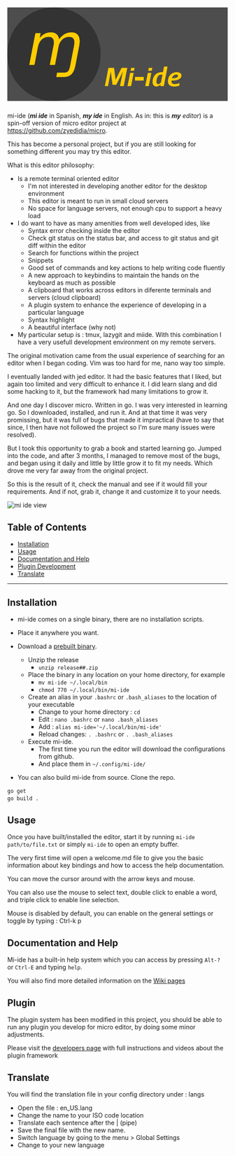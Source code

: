 # ![mi-ide](./assets/logo.png)

mi-ide (_**mi ide**_ in Spanish, _**my ide**_ in English. As in: this is _**my** editor_) is a spin-off version of micro editor project at https://github.com/zyedidia/micro.

This has become a personal project, but if you are still looking for something different you may try this editor.

What is this editor philosophy:

* Is a remote terminal oriented editor
  * I'm not interested in developing another editor for the desktop environment
  * This editor is meant to run in small cloud servers
  * No space for language servers, not enough cpu to support a heavy load
* I do want to have as many amenities from well developed ides, like
  * Syntax error checking inside the editor
  * Check git status on the status bar, and access to git status and git diff within the editor
  * Search for functions within the project
  * Snippets
  * Good set of commands and key actions to help writing code fluently
  * A new approach to keybindins to maintain the hands on the keyboard as much as possible
  * A clipboard that works across editors in diferente terminals and servers (cloud clipboard)
  * A plugin system to enhance the experience of developing in a particular language
  * Syntax highlight
  * A beautiful interface (why not)
* My particular setup is : tmux, lazygit and miide. With this combination I have a very usefull development environment on my remote servers.

The original motivation came from the usual experience of searching for an editor when I began coding. Vim was too hard for me, nano way too simple.

I eventually landed with jed editor. It had the basic features that I liked, but again too limited and very difficult to enhance it. I did learn slang and did some hacking to it, but the framework had many limitations to grow it.

And one day I discover micro. Written in go. I was very interested in learning go. So I downloaded, installed, and run it. And at that time it was very promissing, but it was full of bugs that made it impractical (have to say that since, I then have not followed the project so I'm sure many issues were resolved).

But I took this opportunity to grab a book and started learning go. Jumped into the code, and after 3 months, I managed to remove most of the bugs, and began using it daily and little by little grow it to fit my needs. Which drove me very far away from the original project.

So this is the result of it, check the manual and see if it would fill your requirements. And if not, grab it, change it and customize it to your needs.

![mi ide view](assets/mi-ide.gif)

## Table of Contents

- [Installation](#installation)
- [Usage](#usage)
- [Documentation and Help](#documentation-and-help)
- [Plugin Development](#plugin)
- [Translate](#translate)

- - -

## Installation

* mi-ide comes on a single binary, there are no installation scripts.
* Place it anywhere you want.
* Download a [prebuilt binary](https://github.com/hanspr/mi-ide/releases).
    - Unzip the release
        - `unzip release##.zip`
    - Place the binary in any location on your home directory, for example
        - `mv mi-ide ~/.local/bin`
        - `chmod 770 ~/.local/bin/mi-ide`
    - Create an alias in your `.bashrc` or `.bash_aliases` to the location of your executable
        - Change to your home directory : `cd`
        - Edit : `nano .bashrc` or `nano .bash_aliases`
        - Add : `alias mi-ide='~/.local/bin/mi-ide'`
        - Reload changes: `. .bashrc` or `. .bash_aliases`
    - Execute mi-ide.
        - The first time you run the editor will download the configurations from github.
        - And place them in `~/.config/mi-ide/`

* You can also build mi-ide from source. Clone the repo.

```bash
go get
go build .
```

## Usage

Once you have built/installed the editor, start it by running `mi-ide path/to/file.txt` or simply `mi-ide` to open an empty buffer.

The very first time will open a welcome.md file to give you the basic information about key bindings and how to access the help documentation.

You can move the cursor around with the arrow keys and mouse.

You can also use the mouse to select text, double click to enable a word, and triple click to enable line selection.

Mouse is disabled by default, you can enable on the general settings or toggle by typing : Ctrl-k p

## Documentation and Help

Mi-ide has a built-in help system which you can access by pressing `Alt-?` or `Ctrl-E` and typing `help`.

You will also find more detailed information on the [Wiki pages](https://github.com/hanspr/mi-ide/wiki)

## Plugin

The plugin system has been modified in this project, you should be able to run any plugin you develop for micro editor, by doing some minor adjustments.

Please visit the [developers page](https://github.com/hanspr/mi-sources/wiki/plugins) with full instructions and videos about the plugin framework

## Translate

You will find the translation file in your config directory under : langs

- Open the file : en_US.lang
- Change the name to your ISO code location
- Translate each sentence after the | (pipe)
- Save the final file with the new name.
- Switch language by going to the menu > Global Settings
- Change to your new language
